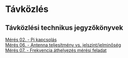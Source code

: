 # Távközlés
## Távközlési technikus jegyzőkönyvek
[Mérés 02. -  Pi kapcsolás](https://github.com/oroszszr/jegyzokonyv/blob/main/meres1/index.md)  
[Mérés 06. -  Antenna teljesítmény vs. jelszint/jelminőség](https://github.com/oroszszr/jegyzokonyv/blob/main/meres2/index.md)  
[Mérés 07. -  Frekvencia áthelyezés mérési feladat](https://github.com/oroszszr/jegyzokonyv/blob/main/meres3/index.md)

